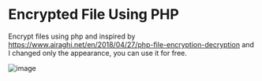 # Encrypted File Using PHP
Encrypt files using php and inspired by https://www.airaghi.net/en/2018/04/27/php-file-encryption-decryption and I changed only the appearance, you can use it for free.

![image](https://user-images.githubusercontent.com/70760035/114495100-b5b3c280-9c47-11eb-9877-e4919e7047a1.png)

